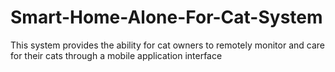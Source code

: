 # Smart-Home-Alone-For-Cat-System
This system provides the ability for cat owners to remotely monitor and care for their cats through a mobile application interface
